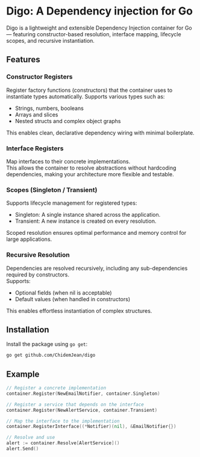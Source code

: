 # Digo: A Dependency injection for Go

Digo is a lightweight and extensible Dependency Injection container for Go — featuring constructor-based resolution, interface mapping, lifecycle scopes, and recursive instantiation.

## Features

### Constructor Registers  
Register factory functions (constructors) that the container uses to instantiate types automatically. Supports various types such as:
- Strings, numbers, booleans  
- Arrays and slices  
- Nested structs and complex object graphs  

This enables clean, declarative dependency wiring with minimal boilerplate.

### Interface Registers  
Map interfaces to their concrete implementations.  
This allows the container to resolve abstractions without hardcoding dependencies, making your architecture more flexible and testable.

### Scopes (Singleton / Transient)  
Supports lifecycle management for registered types:
- Singleton: A single instance shared across the application.
- Transient: A new instance is created on every resolution.

Scoped resolution ensures optimal performance and memory control for large applications.

### Recursive Resolution  
Dependencies are resolved recursively, including any sub-dependencies required by constructors.  
Supports:
- Optional fields (when nil is acceptable)  
- Default values (when handled in constructors)  

This enables effortless instantiation of complex structures.

## Installation

Install the package using `go get`:

```bash
go get github.com/ChidemJean/digo
```

## Example

```go
// Register a concrete implementation
container.Register(NewEmailNotifier, container.Singleton)

// Register a service that depends on the interface
container.Register(NewAlertService, container.Transient)

// Map the interface to the implementation
container.RegisterInterface((*Notifier)(nil), &EmailNotifier{})

// Resolve and use
alert := container.Resolve[AlertService]()
alert.Send()